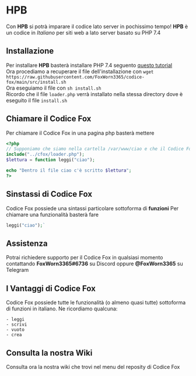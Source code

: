 # HPB
Con **HPB** si potrà imparare il codice lato server in pochissimo tempo!
**HPB** è un codice in *Italiano* per siti web a lato server basato su PHP 7.4

## Installazione
Per installare **HPB** basterà installare PHP 7.4 seguento [questo tutorial](https://www.cloudbooklet.com/install-php-7-4-on-debian-10/)<br>
Ora procediamo a recuperare il file dell'installazione con `wget https://raw.githubusercontent.com/FoxWorn3365/codice-fox/main/src/install.sh`<br>
Ora eseguiamo il file con `sh install.sh`<br>
Ricordo che il file `loader.php` verrà installato nella stessa directory dove è eseguito il file `install.sh`

## Chiamare il Codice Fox
Per chiamare il Codice Fox in una pagina php basterà mettere
```php
<?php
// Supponiamo che siamo nella cartella /var/www/ciao e che il Codice Fox sia in /var/www/cfox/
include("../cfox/loader.php");
$lettura = function leggi("ciao");

echo "Dentro il file ciao c'è scritto $lettura";
?>
```


## Sinstassi di Codice Fox
Codice Fox possiede una sintassi particolare sottoforma di **funzioni**
Per chiamare una funzionalità basterà fare 
```php
leggi("ciao");`
```

## Assistenza
Potrai richiedere supporto per il Codice Fox in qualsiasi momento contattando **FoxWorn3365#6736** su Discord oppure **@FoxWorn3365** su Telegram

## I Vantaggi di Codice Fox
Codice Fox possiede tutte le funzionalità (o almeno quasi tutte) sottoforma di funzioni in italiano.
Ne ricordiamo qualcuna:
```
- leggi
- scrivi
- vuoto
- crea
```

## Consulta la nostra Wiki
Consulta ora la nostra wiki che trovi nel menu del reposity di Codice Fox
